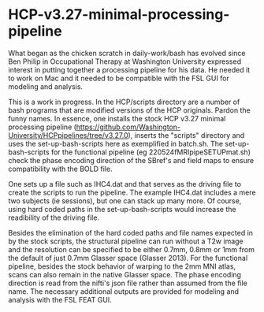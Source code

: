 # HCP-v3.27-minimal-processing-pipeline  

What began as the chicken scratch in daily-work/bash has evolved since Ben Philip in Occupational Therapy at Washington University expressed interest in putting together a processing pipeline for his data.  He needed it to work on Mac and it needed to be compatible with the FSL GUI for modeling and analysis.  

This is a work in progress. In the HCP/scripts directory are a number of bash programs that are modified versions of the HCP originals. Pardon the funny names. In essence, one installs the stock HCP v3.27 minimal processing pipeline (https://github.com/Washington-University/HCPpipelines/tree/v3.27.0), inserts the "scripts" directory and uses the set-up-bash-scripts here as exemplified in batch.sh.  The set-up-bash-scripts for the functional pipeline (eg 220524fMRIpipeSETUPmat.sh) check the phase encoding direction of the SBref's and field maps to ensure compatibility with the BOLD file.  

One sets up a file such as IHC4.dat and that serves as the driving file to create the scripts to run the pipeline. The example IHC4.dat includes a mere two subjects (ie sessions), but one can stack up many more.  Of course, using hard coded paths in the set-up-bash-scripts would increase the readibility of the driving file.

Besides the elimination of the hard coded paths and file names expected in by the stock scripts, the structural pipeline can run without a T2w image and the resolution can be specified to be either 0.7mm, 0.8mm or 1mm from the default of just 0.7mm Glasser space (Glasser 2013).  For the functional pipeline, besides the stock behavior of warping to the 2mm MNI atlas, scans can also remain in the native Glasser space.  The phase encoding direction is read from the nifti's json file rather than assumed from the file name.  The necessary additional outputs are provided for modeling and analysis with the FSL FEAT GUI.  
